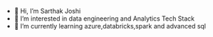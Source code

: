- 👋 Hi, I’m Sarthak Joshi
- 👀 I’m interested in data engineering and Analytics Tech Stack
- 🌱 I’m currently learning azure,databricks,spark and advanced sql

<!---
SarthakJoshi05/SarthakJoshi05 is a ✨ special ✨ repository because its `README.md` (this file) appears on your GitHub profile.
You can click the Preview link to take a look at your changes.
--->
